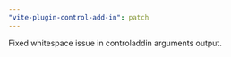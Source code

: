 ```yaml
---
"vite-plugin-control-add-in": patch
---
```


Fixed whitespace issue in controladdin arguments output.
